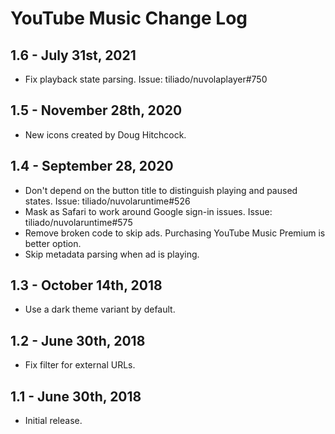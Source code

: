 YouTube Music Change Log
======================

1.6 - July 31st, 2021
---------------------

  * Fix playback state parsing. Issue: tiliado/nuvolaplayer#750

1.5 - November 28th, 2020
-------------------------

  * New icons created by Doug Hitchcock.

1.4 - September 28, 2020
------------------------

  * Don't depend on the button title to distinguish playing and paused states. Issue: tiliado/nuvolaruntime#526
  * Mask as Safari to work around Google sign-in issues. Issue: tiliado/nuvolaruntime#575
  * Remove broken code to skip ads. Purchasing YouTube Music Premium is better option.
  * Skip metadata parsing when ad is playing.

1.3 - October 14th, 2018
------------------------

  * Use a dark theme variant by default.

1.2 - June 30th, 2018
---------------------

  * Fix filter for external URLs.

1.1 - June 30th, 2018
---------------------

  * Initial release.

